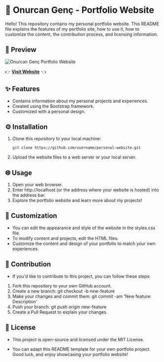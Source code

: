 # 🌟 Onurcan Genç - Portfolio Website

Hello! This repository contains my personal portfolio website. This README file explains the features of my portfolio site, how to use it, how to customize the content, the contribution process, and licensing information.

## 🚀 Preview

![Onurcan Genç Portfolio Website](url_to_preview_image.png)

👉 **[Visit Website](http://www.onurcangenc.com.tr)** 👈

## ✨ Features

- Contains information about my personal projects and experiences.
- Created using the Bootstrap framework.
- Customized with a personal design.

## ⚙️ Installation

1. Clone this repository to your local machine:

   ```bash
   git clone https://github.com/username/personal-website.git

2. Upload the website files to a web server or your local server.

## 🌐 Usage

1. Open your web browser.
2. Enter http://localhost (or the address where your website is hosted) into the address bar.
3. Explore the portfolio website and learn more about my projects!

## 🎨 Customization

- You can edit the appearance and style of the website in the styles.css file.
- To modify content and projects, edit the HTML files.
- Customize the content and design of your portfolio to match your own experiences.

## 🤝 Contribution

- If you'd like to contribute to this project, you can follow these steps:

1. Fork this repository to your own GitHub account.
2. Create a new branch: git checkout -b new-feature
3. Make your changes and commit them: git commit -am 'New feature: Description'
4. Push your branch: git push origin new-feature
5. Create a Pull Request to explain your changes.

## 📄 License

- This project is open-source and licensed under the MIT License.

- You can adapt this README template for your own portfolio project. Good luck, and enjoy showcasing your portfolio website!
